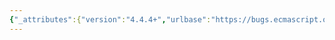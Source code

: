 ```yaml
---
{"_attributes":{"version":"4.4.4+","urlbase":"https://bugs.ecmascript.org/","maintainer":"dherman@mozilla.com"},"bug":{"bug_id":3986,"creation_ts":"2015-02-17 15:56:00 -0800","short_desc":"10.1.2: Unnecessary space, different font sizes","delta_ts":"2015-02-24 20:56:25 -0800","product":"Draft for 6th Edition","component":"editorial issue","version":"Rev 33: February 12, 2015 Draft","rep_platform":"All","op_sys":"All","bug_status":"VERIFIED","resolution":"FIXED","priority":"Normal","bug_severity":"minor","everconfirmed":true,"reporter":{"uid":"ecmascriptbugs","name":"Norbert"},"assigned_to":{"uid":"allen","name":"Allen Wirfs-Brock"},"long_desc":[{"commentid":12843,"comment_count":0,"who":{"uid":"ecmascriptbugs","name":"Norbert"},"bug_when":"2015-02-17 15:56:48 -0800","thetext":"In 10.1.2 step 2, there's an unnecessary space before \"trail\".\n\nThe same step also has some text in 10pt, other text in 9pt Times New Roman."},{"commentid":12862,"comment_count":1,"who":{"uid":"allen","name":"Allen Wirfs-Brock"},"bug_when":"2015-02-17 17:36:14 -0800","thetext":"fixed in rev34 editor's draft"},{"commentid":13043,"comment_count":2,"who":{"uid":"allen","name":"Allen Wirfs-Brock"},"bug_when":"2015-02-19 19:10:55 -0800","thetext":"fixed in rev34"},{"commentid":13343,"comment_count":3,"who":{"uid":"ecmascriptbugs","name":"Norbert"},"bug_when":"2015-02-24 20:56:25 -0800","thetext":"Verified in rev 34 draft."}]}}
---
```

